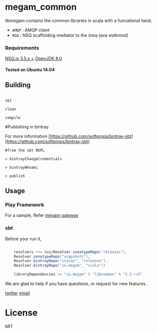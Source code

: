 megam_common
==========

libmegam contains the common libraries in scala with a funcational twist.

* `AMQP` : AMQP client
* `NSQ` :  NSQ  scaffolding mediator to the (nsq-java walkmod)


### Requirements

>
[NSQ.io 3.5.x +](http://www.rabbitmq.com)
[OpenJDK 8.0](http://openjdk.java.net/install/index.html)



#### Tested on Ubuntu 14.04

## Building

```shell

sbt

clean

compile

```

#Publishing in bintray

For more information [https://github.com/softprops/bintray-sbt](https://github.com/softprops/bintray-sbt)

```
#from the sbt REPL

> bintrayChangeCredentials

> bintrayWhoami

> publish

```

## Usage

### Play Framework

For a sample, Refer [megam gateway](https://github.com/megamsys/vertice_gateway.git)


### sbt

Before your run it,


```scala

	resolvers ++= Seq(Resolver.sonatypeRepo("releases"),
	Resolver.sonatypeRepo("snapshots"),
	Resolver.bintrayRepo("scalaz", "releases"),
	Resolver.bintrayRepo("io.megam", "scala"))

	libraryDependencies += "io.megam" % "libcommon" % "1.5.rc5"

```


We are glad to help if you have questions, or request for new features..

[twitter](http://twitter.com/megamsys) [email](<support@megam.io>)


# License

MIT
